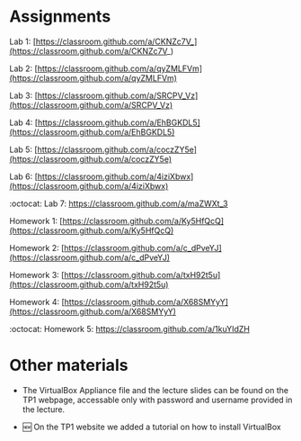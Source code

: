 # Assignments

Lab 1: [https://classroom.github.com/a/CKNZc7V_](https://classroom.github.com/a/CKNZc7V_)

Lab 2: [https://classroom.github.com/a/qyZMLFVm](https://classroom.github.com/a/qyZMLFVm)

Lab 3: [https://classroom.github.com/a/SRCPV_Vz](https://classroom.github.com/a/SRCPV_Vz)

Lab 4: [https://classroom.github.com/a/EhBGKDL5](https://classroom.github.com/a/EhBGKDL5)

Lab 5: [https://classroom.github.com/a/coczZY5e](https://classroom.github.com/a/coczZY5e)

Lab 6: [https://classroom.github.com/a/4iziXbwx](https://classroom.github.com/a/4iziXbwx)

:octocat: Lab 7: https://classroom.github.com/a/maZWXt_3 

Homework 1: [https://classroom.github.com/a/Ky5HfQcQ](https://classroom.github.com/a/Ky5HfQcQ)

Homework 2: [https://classroom.github.com/a/c_dPveYJ](https://classroom.github.com/a/c_dPveYJ)

Homework 3: [https://classroom.github.com/a/txH92t5u](https://classroom.github.com/a/txH92t5u)

Homework 4: [https://classroom.github.com/a/X68SMYyY](https://classroom.github.com/a/X68SMYyY)

:octocat: Homework 5: https://classroom.github.com/a/1kuYIdZH

# Other materials

* The VirtualBox Appliance file and the lecture slides can be found on the TP1 webpage,
accessable only with password and username provided in the lecture.

* :new: On the TP1 website we added a tutorial on how to install VirtualBox 
